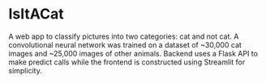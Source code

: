 # IsItACat
A web app to classify pictures into two categories: cat and not cat. A convolutional neural network was trained on a dataset of ~30,000 cat images and ~25,000 images of other animals. Backend uses a Flask API to make predict calls while the frontend is constructed using Streamlit for simplicity.
